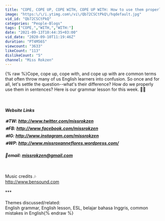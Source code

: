 ```yaml
---
title: "COPE, COPE UP, COPE WITH, COPE UP WITH: How to use them properly? Grammar Checkpoint! 👩‍🏫"
image: "https:\/\/i.ytimg.com\/vi\/Qb72CSCtPkQ\/hqdefault.jpg"
vid_id: "Qb72CSCtPkQ"
categories: "People-Blogs"
tags: ["COPE,","WITH,","WITH:"]
date: "2021-09-13T10:44:35+03:00"
vid_date: "2020-09-10T11:19:46Z"
duration: "PT4M56S"
viewcount: "3633"
likeCount: "113"
dislikeCount: "5"
channel: "Miss Rokzen"
---
```

{% raw %}Cope, cope up, cope with, and cope up with are common terms that often throw many of us English learners into confusion. So once and for all, let's settle the question--what's their difference? How do we properly use them in sentences? Here is our grammar lesson for this week. 👩‍🏫<br /><br />***<br /><br />Website Links<br /><br />❇️TW: <a rel="nofollow" target="blank" href="http://www.twitter.com/missrokzen">http://www.twitter.com/missrokzen</a><br />❇️FB: <a rel="nofollow" target="blank" href="http://www.facebook.com/missrokzen">http://www.facebook.com/missrokzen</a><br />❇️IG: <a rel="nofollow" target="blank" href="http://www.instagram.com/missrokzen">http://www.instagram.com/missrokzen</a><br />❇️WP: <a rel="nofollow" target="blank" href="http://www.missroxanneflores.wordpress.com/">http://www.missroxanneflores.wordpress.com/</a><br /><br />📩email: missrokzen@gmail.com<br /><br />***<br /><br />Music credits 🎶<br /><a rel="nofollow" target="blank" href="http://www.bensound.com">http://www.bensound.com</a><br /><br />***<br /><br />Themes discussed/related:<br />English grammar, English lesson, ESL, belajar bahasa Inggris, common mistakes in English{% endraw %}

